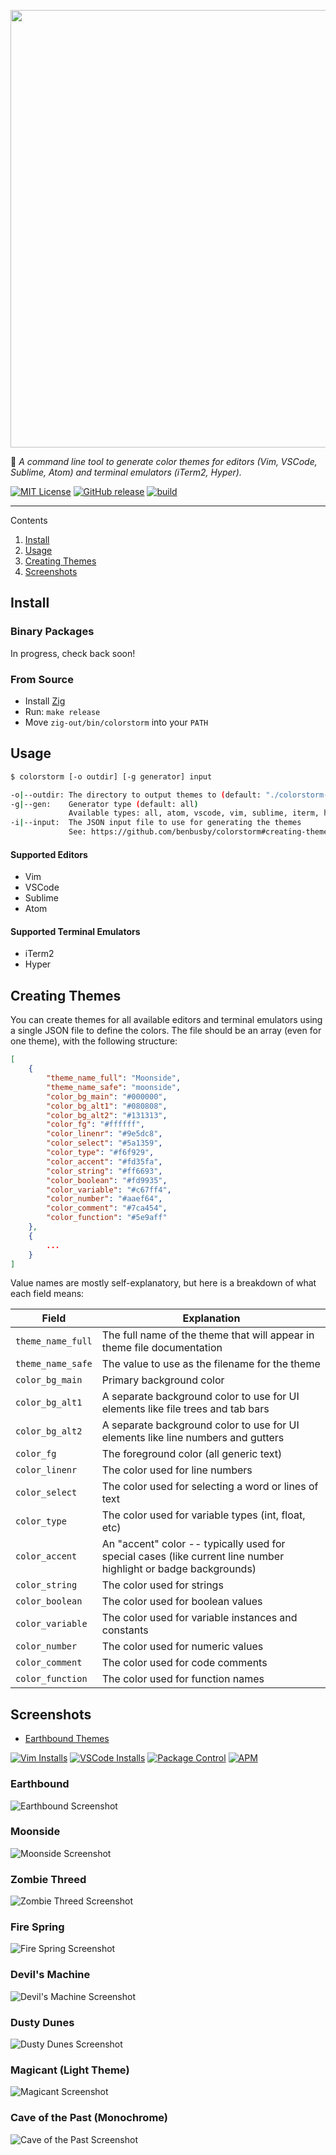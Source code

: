 <p align="center">
  <img width="700" src="https://raw.githubusercontent.com/benbusby/colorstorm/main/img/colorstorm.svg">
</p>

:art: *A command line tool to generate color themes for editors (Vim, VSCode, Sublime, Atom) and terminal emulators (iTerm2, Hyper).*

[![MIT License](https://img.shields.io/github/license/benbusby/colorstorm.svg)](http://opensource.org/licenses/MIT)
[![GitHub release](https://img.shields.io/github/release/benbusby/colorstorm.svg)](https://github.com/benbusby/colorstorm/releases/)
[![build](https://github.com/benbusby/colorstorm/workflows/build/badge.svg)](https://github.com/benbusby/colorstorm/actions)

___

Contents
1. [Install](#install)
1. [Usage](#usage)
1. [Creating Themes](#creating-themes)
1. [Screenshots](#screenshots)

## Install

### Binary Packages

In progress, check back soon!

### From Source

- Install [Zig](https://github.com/ziglang/zig/wiki/Install-Zig-from-a-Package-Manager)
- Run: `make release`
- Move `zig-out/bin/colorstorm` into your `PATH`

## Usage

```bash
$ colorstorm [-o outdir] [-g generator] input

-o|--outdir: The directory to output themes to (default: "./colorstorm-out")
-g|--gen:    Generator type (default: all)
             Available types: all, atom, vscode, vim, sublime, iterm, hyper
-i|--input:  The JSON input file to use for generating the themes
             See: https://github.com/benbusby/colorstorm#creating-themes
```

#### Supported Editors
- Vim
- VSCode
- Sublime
- Atom

#### Supported Terminal Emulators
- iTerm2
- Hyper

## Creating Themes

You can create themes for all available editors and terminal emulators using a
single JSON file to define the colors. The file should be an array (even for
one theme), with the following structure:

```json
[
    {
        "theme_name_full": "Moonside",
        "theme_name_safe": "moonside",
        "color_bg_main": "#000000",
        "color_bg_alt1": "#080808",
        "color_bg_alt2": "#131313",
        "color_fg": "#ffffff",
        "color_linenr": "#9e5dc8",
        "color_select": "#5a1359",
        "color_type": "#f6f929",
        "color_accent": "#fd35fa",
        "color_string": "#ff6693",
        "color_boolean": "#fd9935",
        "color_variable": "#c67ff4",
        "color_number": "#aaef64",
        "color_comment": "#7ca454",
        "color_function": "#5e9aff"
    },
    {
        ...
    }
]
```

Value names are mostly self-explanatory, but here is a breakdown of what each field means:

| Field | Explanation |
| -- | -- |
| `theme_name_full` | The full name of the theme that will appear in theme file documentation |
| `theme_name_safe` | The value to use as the filename for the theme |
| `color_bg_main`   | Primary background color |
| `color_bg_alt1`   | A separate background color to use for UI elements like file trees and tab bars |
| `color_bg_alt2`   | A separate background color to use for UI elements like line numbers and gutters |
| `color_fg`        | The foreground color (all generic text) |
| `color_linenr`    | The color used for line numbers |
| `color_select`    | The color used for selecting a word or lines of text |
| `color_type`      | The color used for variable types (int, float, etc) |
| `color_accent`    | An "accent" color -- typically used for special cases (like current line number highlight or badge backgrounds) |
| `color_string`    | The color used for strings |
| `color_boolean`   | The color used for boolean values |
| `color_variable`  | The color used for variable instances and constants |
| `color_number`    | The color used for numeric values |
| `color_comment`   | The color used for code comments |
| `color_function`  | The color used for function names |

## Screenshots

- [Earthbound Themes](https://github.com/benbusby/earthbound-themes)

[![Vim Installs](https://img.shields.io/static/v1?label=vim&message=a%20lot&color=green&logo=vim)](https://www.vim.org/scripts/script.php?script_id=5920)
[![VSCode Installs](https://img.shields.io/visual-studio-marketplace/i/benbusby.earthbound-themes?label=vscode&color=4444ff&logo=visual-studio-code)](https://marketplace.visualstudio.com/items?itemName=benbusby.earthbound-themes)
[![Package Control](https://img.shields.io/packagecontrol/dt/Earthbound%20Themes?color=ff4500&label=sublime&logo=sublime-text)](https://packagecontrol.io/packages/Earthbound%20Themes)
[![APM](https://img.shields.io/apm/dm/earthbound-themes-syntax?color=dark-green&label=atom&logo=atom)](https://atom.io/packages/earthbound-themes-syntax)

### Earthbound

![Earthbound Screenshot](img/screenshots/earthbound.png)

### Moonside

![Moonside Screenshot](img/screenshots/moonside.png)

### Zombie Threed

![Zombie Threed Screenshot](img/screenshots/threed.png)

### Fire Spring

![Fire Spring Screenshot](img/screenshots/fire_spring.png)

### Devil's Machine

![Devil's Machine Screenshot](img/screenshots/devils_machine.png)

### Dusty Dunes

![Dusty Dunes Screenshot](img/screenshots/dusty_dunes.png)

### Magicant (Light Theme)

![Magicant Screenshot](img/screenshots/magicant.png)

### Cave of the Past (Monochrome)

![Cave of the Past Screenshot](img/screenshots/cave_of_the_past.png)
